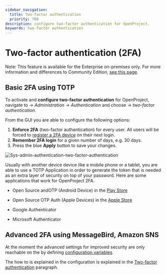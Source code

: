 ```yaml
---
sidebar_navigation:
  title: Two-factor authentication
  priority: 700
description: configure two-factor authentication for OpenProject.
keywords: two-factor authentication
---
```

# Two-factor authentication (2FA)

Note: This feature is available for the Enterprise on-premises only. For more information and differences to Community Edition, [see this page](https://www.openproject.org/pricing/).

## Basic 2FA using TOTP

To activate and **configure two-factor authentication** for OpenProject, navigate to -> *Administration* -> *Authentication* and choose -> *two-factor authentication*.

From the GUI you are able to configure the following options:

1. **Enforce 2FA** (two-factor authentication) for every user. All users will be forced to [register a 2FA device](../../../getting-started/my-account/#two-factor-authentication-premium-feature) on their next login.
2. **Remember 2FA login** for a given number of days, e.g. 30 days.
3. Press the blue **Apply** button to save your changes.

![Sys-admin-authentication-two-factor-authentication](Sys-admin-authentication-two-factor-authentication.png)

Usually with another device device like a mobile phone or a tablet, you are able to use a TOTP Application in order to generate the token that is needed as an extra layer of security on top of your password. Here are some applications that work for OpenProject 2FA.

- Open Source andOTP (Android Device) in the [Play Store](https://play.google.com/store/apps/details?id=org.shadowice.flocke.andotp&gl=US)

- Open Source OTP Auth (Apple Devices) in the [Apple Store](https://apps.apple.com/us/app/otp-auth/id659877384)

- Google Authenticator
- Microsoft Authenticator

## Advanced 2FA using MessageBird, Amazon SNS

At the moment the advanced settings for improved security are only reachable on the by defining [configuration variables](https://www.openproject.org/docs/installation-and-operations/configuration/).

The how to is explained in the  configuration is explained in the [Two-factor authentication](https://www.openproject.org/docs/installation-and-operations/configuration/#two-factor-authentication) paragraph.
